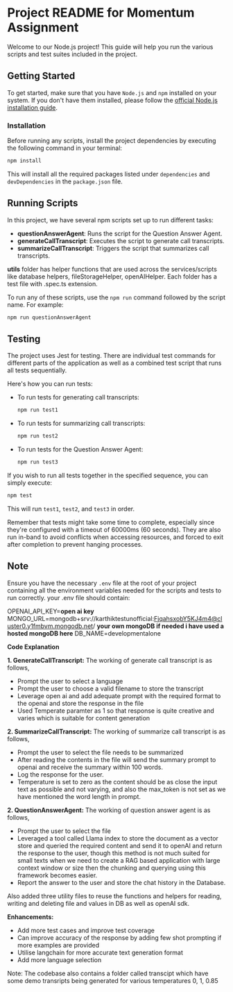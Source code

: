 # Project README for Momentum Assignment

Welcome to our Node.js project! This guide will help you run the various scripts and test suites included in the project.

## Getting Started

To get started, make sure that you have `Node.js` and `npm` installed on your system. If you don't have them installed, please follow the [official Node.js installation guide](https://nodejs.org/en/download/).

### Installation

Before running any scripts, install the project dependencies by executing the following command in your terminal:

```bash
npm install
```

This will install all the required packages listed under `dependencies` and `devDependencies` in the `package.json` file.

## Running Scripts

In this project, we have several npm scripts set up to run different tasks:

- **questionAnswerAgent**: Runs the script for the Question Answer Agent.
- **generateCallTranscript**: Executes the script to generate call transcripts.
- **summarizeCallTranscript**: Triggers the script that summarizes call transcripts.

**utils** folder has helper functions that are used across the services/scripts like database helpers, fileStorageHelper, openAIHelper. Each folder has a test file with .spec.ts extension.

To run any of these scripts, use the `npm run` command followed by the script name. For example:

```bash
npm run questionAnswerAgent
```

## Testing

The project uses Jest for testing. There are individual test commands for different parts of the application as well as a combined test script that runs all tests sequentially.

Here's how you can run tests:

- To run tests for generating call transcripts:
  ```bash
  npm run test1
  ```
- To run tests for summarizing call transcripts:
  ```bash
  npm run test2
  ```
- To run tests for the Question Answer Agent:
  ```bash
  npm run test3
  ```

If you wish to run all tests together in the specified sequence, you can simply execute:

```bash
npm test
```

This will run `test1`, `test2`, and `test3` in order.

Remember that tests might take some time to complete, especially since they're configured with a timeout of 60000ms (60 seconds). They are also run in-band to avoid conflicts when accessing resources, and forced to exit after completion to prevent hanging processes.


## Note
Ensure you have the necessary `.env` file at the root of your project containing all the environment variables needed for the scripts and tests to run correctly. your .env file should contain:

OPENAI_API_KEY=**open ai key**
MONGO_URL=mongodb+srv://karthiktestunofficial:FjqahsxobY5KJ4m4@cluster0.y1fmbvm.mongodb.net/ **your own mongoDB if needed i have used a hosted mongoDB here**
DB_NAME=developmentalone

**Code Explanation**

**1. GenerateCallTranscript:** The working of generate call transcript is as follows,

 - Prompt the user to select a language
 - Prompt the user to choose a valid filename to store the transcript
 - Leverage open ai and add adequate prompt with the required format to the openai and store the response in the file 
 - Used Temperate paramter as 1 so that response is quite creative and varies which is suitable for content generation

 **2. SummarizeCallTranscript:** The working of summarize call transcript is as follows,
 
 - Prompt the user to select the file needs to be summarized
 - After reading the contents in the file will send the summary prompt to openai and receive the summary within 100 words.
 - Log the response for the user.
 - Temperature is set to zero as the content should be as close the input text as possible and not varying, and also the max_token is not set as we have mentioned the word length in prompt.

  **2. QuestionAnswerAgent:** The working of question answer agent is as follows,

  - Prompt the user to select the file
  - Leveraged a tool called Llama index to store the document as a vector store and queried the required content and send it to openAI and return the response to the user, though this method is not much suited for small texts when we need to create a RAG based application with large context window or size then the chunking and querying using this framework becomes easier. 
  - Report the answer to the user and store the chat history in the Database.

Also added three utility files to reuse the functions and helpers for reading, writing and deleting file and values in DB as well as openAI sdk.


**Enhancements:**
- Add more test cases and improve test coverage
- Can improve accuracy of the response by adding few shot prompting if more examples are provided
- Utilise langchain for more accurate text generation format 
- Add more language selection

Note: The codebase also contains a folder called transcipt which have some demo transripts being generated for various temperatures 0, 1, 0.85





